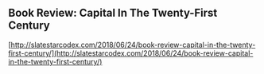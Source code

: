 ## Book Review: Capital In The Twenty-First Century
  
  [http://slatestarcodex.com/2018/06/24/book-review-capital-in-the-twenty-first-century/](http://slatestarcodex.com/2018/06/24/book-review-capital-in-the-twenty-first-century/)